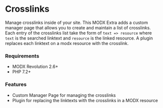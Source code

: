 # Crosslinks

Manage crosslinks inside of your site. This MODX Extra adds a custom manager
page that allows you to create and maintain a list of crosslinks. Each entry of
the crosslinks list take the form of `text => resource` where `text` is the
searched linktext and `resource` is the linked resource. A plugin replaces each
linktext on a modx resource with the crosslink.

### Requirements

* MODX Revolution 2.6+
* PHP 7.2+

### Features

* Custom Manager Page for managing the crosslinks
* Plugin for replacing the linktexts with the crosslinks in a MODX resource
